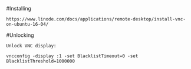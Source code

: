 #Installing

    https://www.linode.com/docs/applications/remote-desktop/install-vnc-on-ubuntu-16-04/

#Unlocking

    Unlock VNC display:  

    vncconfig -display :1 -set BlacklistTimeout=0 -set BlacklistThreshold=1000000
